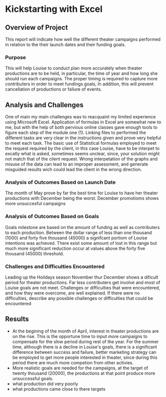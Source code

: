 # Kickstarting with Excel
## Overview of Project
This report will indicate how well the different theater campaigns performed in relation to the their launch dates and their funding goals. 
### Purpose
This will help Louise to conduct plan more accurately when theater productions are to be held, in particular, the time of year and how long she should run each campaigns. The proper timing is required to capture more contributers in order to meet fundings goals, In addition, this will prevent cancellation of productions or failure of events. 
## Analysis and Challenges
One of main my main challenges was to reacquaint my limited experience using Microsoft Excel. Application of formulas in Excel are somewhat new to me, but with the help of both pervious online classes gave enough tools to figure each step of the module one (1). Linking files to performed the different tasks are very clear in the instructions given and prove very helpful to meet each task. The basic use of Statistical formulas employed to meet the request required by the client, in this case Louise, have to be interpet to excatly what is asked, sometimes seems unclear, since, your solution might not match that of the client request. Wrong interpetation of the graphs and misuse of the data can lead to an improper assessment, and generate misguided results wich could lead the client in the wrong direction.
### Analysis of Outcomes Based on Launch Date
The month of May prove by far the best time for Louise to have her theater productions with December being the worst. December promotioms shows more unsuccesful campaigns 
### Analysis of Outcomes Based on Goals
Goals milestone are based on the amount of funding as well as contributers to each production. Between the dollar range of less than one thousand (1000) and forty five thousand (45000) a signifcant portiom of Louise intentions was achieved. There exist some amount of lost in this range but much more significant reduction occur at values above the forty five thousand (45000) threshold.
### Challenges and Difficulties Encountered
Leading up the Hoildays season November thur December shows a dificult period for theater productions. Far less contributers get involve and most of Louise goals are not meet. Challenges or difficulties that were encountered, and how they were overcome, are well explained. If there were no difficulties, describe any possible challenges or difficulties that could be encountered
## Results
- At the begining of the month of April, interest in theater productions are on the rise. This is the opportune time to input more campaigns to compensate for the slow period during rest of the year. For the summer time, although there is a decline in Louise's goals, there is a significant difference between success and failure, better marketing strategy can be employed to get more people interested in theater, since during this period there are much more competion from other activies.
- More realistic goals are needed for the campaigns, at the target of twenty thousand (20000), the productions at that point produce more unsuccessful goals. 
- what production did very poorly
- what productions came close to there targets

